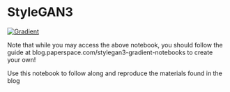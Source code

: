 # StyleGAN3 

[![Gradient](https://assets.paperspace.io/img/gradient-badge.svg)](https://console.paperspace.com/te72i7f1w/notebook/rmf9xw310hwyr86) 

Note that while you may access the above notebook, you should follow the guide at blog.paperspace.com/stylegan3-gradient-notebooks to create your own! 

Use this notebook to follow along and reproduce the materials found in the blog